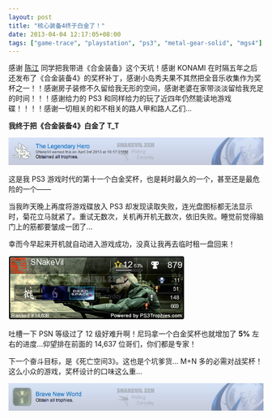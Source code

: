 ```yaml
---
layout: post
title: "核心装备4终于白金了！"
date: 2013-04-04 12:17:05+08:00
tags: ["game-trace", "playstation", "ps3", "metal-gear-solid", "mgs4"]
---
```


感谢 [陈江](http://yccj.in) 同学把我带进《合金装备》这个天坑！感谢 KONAMI 在时隔五年之后还发布了《合金装备4》的奖杯补丁，感谢小岛秀夫果不其然把全音乐收集作为奖杯之一！！感谢房子装修不久留给我无形的空间，感谢老婆在家带淡淡留给我充足的时间！！！感谢给力的 PS3 和同样给力的玩了近四年仍然能读地游戏碟！！！！感谢一切相关的和不相关的路人甲和路人乙们…

**我终于把《合金装备4》白金了 T_T**

![Snapshot of Platnium throphy](/s/a/7/platnium-of-metal-gear-solid-4-1.png)

<!--{{ site.title }}-->

这是我 PS3 游戏时代的第十一个白金奖杯，也是耗时最久的一个，甚至还是最危险的一个——

当我昨天晚上再度将游戏碟放入 PS3 却发现读取失败，连光盘图标都无法显示时，菊花立马就紧了。重试无数次，关机再开机无数次，依旧失败。睡觉前觉得脑门上的筋都要皱成一团了…

幸而今早起来开机就自动进入游戏成功，没真让我再去临时租一盘回来！

[![Snapshot of Trophy Card](/s/a/b/platnium-of-metal-gear-solid-4-2.png)](http://ps3trophies.com/trophies/03485-metal-gear-solid-4/SNakeVil)

吐槽一下 PSN 等级过了 12 级好难升啊！尼玛拿一个白金奖杯也就增加了 **5%** 左右的进度…仰望排在前面的 14,637 位哥们，你们都是专家！

下一个奋斗目标，是《死亡空间3》。这也是个坑爹货… M+N 多的必需对战奖杯！这么小众的游戏，奖杯设计的口味这么重…

[![Snapshot of boosting Platnium](/s/a/7/platnium-of-metal-gear-solid-4-3.png)](http://ps3trophies.com/trophies/03808-dead-space-3/SNakeVil)
